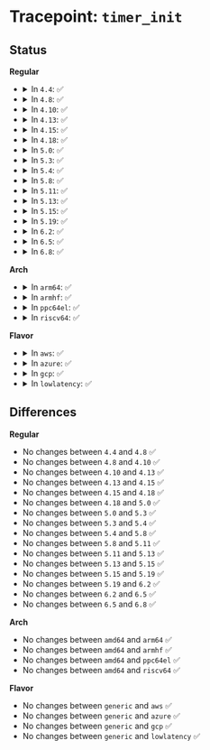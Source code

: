 # Tracepoint: <code>timer_init</code>

## Status
<b>Regular</b>
<ul>
<li>
<details>
<summary>In <code>4.4</code>: ✅</summary>

Event:

```c
struct trace_event_raw_timer_class {
    struct trace_entry ent;
    void *timer;
    char __data[0];
};
```
Function:

```c
void trace_event_raw_event_timer_class(void *__data, struct timer_list *timer);
```
</details>
</li>
<li>
<details>
<summary>In <code>4.8</code>: ✅</summary>

Event:

```c
struct trace_event_raw_timer_class {
    struct trace_entry ent;
    void *timer;
    char __data[0];
};
```
Function:

```c
void trace_event_raw_event_timer_class(void *__data, struct timer_list *timer);
```
</details>
</li>
<li>
<details>
<summary>In <code>4.10</code>: ✅</summary>

Event:

```c
struct trace_event_raw_timer_class {
    struct trace_entry ent;
    void *timer;
    char __data[0];
};
```
Function:

```c
void trace_event_raw_event_timer_class(void *__data, struct timer_list *timer);
```
</details>
</li>
<li>
<details>
<summary>In <code>4.13</code>: ✅</summary>

Event:

```c
struct trace_event_raw_timer_class {
    struct trace_entry ent;
    void *timer;
    char __data[0];
};
```
Function:

```c
void trace_event_raw_event_timer_class(void *__data, struct timer_list *timer);
```
</details>
</li>
<li>
<details>
<summary>In <code>4.15</code>: ✅</summary>

Event:

```c
struct trace_event_raw_timer_class {
    struct trace_entry ent;
    void *timer;
    char __data[0];
};
```
Function:

```c
void trace_event_raw_event_timer_class(void *__data, struct timer_list *timer);
```
</details>
</li>
<li>
<details>
<summary>In <code>4.18</code>: ✅</summary>

Event:

```c
struct trace_event_raw_timer_class {
    struct trace_entry ent;
    void *timer;
    char __data[0];
};
```
Function:

```c
void trace_event_raw_event_timer_class(void *__data, struct timer_list *timer);
```
</details>
</li>
<li>
<details>
<summary>In <code>5.0</code>: ✅</summary>

Event:

```c
struct trace_event_raw_timer_class {
    struct trace_entry ent;
    void *timer;
    char __data[0];
};
```
Function:

```c
void trace_event_raw_event_timer_class(void *__data, struct timer_list *timer);
```
</details>
</li>
<li>
<details>
<summary>In <code>5.3</code>: ✅</summary>

Event:

```c
struct trace_event_raw_timer_class {
    struct trace_entry ent;
    void *timer;
    char __data[0];
};
```
Function:

```c
void trace_event_raw_event_timer_class(void *__data, struct timer_list *timer);
```
</details>
</li>
<li>
<details>
<summary>In <code>5.4</code>: ✅</summary>

Event:

```c
struct trace_event_raw_timer_class {
    struct trace_entry ent;
    void *timer;
    char __data[0];
};
```
Function:

```c
void trace_event_raw_event_timer_class(void *__data, struct timer_list *timer);
```
</details>
</li>
<li>
<details>
<summary>In <code>5.8</code>: ✅</summary>

Event:

```c
struct trace_event_raw_timer_class {
    struct trace_entry ent;
    void *timer;
    char __data[0];
};
```
Function:

```c
void trace_event_raw_event_timer_class(void *__data, struct timer_list *timer);
```
</details>
</li>
<li>
<details>
<summary>In <code>5.11</code>: ✅</summary>

Event:

```c
struct trace_event_raw_timer_class {
    struct trace_entry ent;
    void *timer;
    char __data[0];
};
```
Function:

```c
void trace_event_raw_event_timer_class(void *__data, struct timer_list *timer);
```
</details>
</li>
<li>
<details>
<summary>In <code>5.13</code>: ✅</summary>

Event:

```c
struct trace_event_raw_timer_class {
    struct trace_entry ent;
    void *timer;
    char __data[0];
};
```
Function:

```c
void trace_event_raw_event_timer_class(void *__data, struct timer_list *timer);
```
</details>
</li>
<li>
<details>
<summary>In <code>5.15</code>: ✅</summary>

Event:

```c
struct trace_event_raw_timer_class {
    struct trace_entry ent;
    void *timer;
    char __data[0];
};
```
Function:

```c
void trace_event_raw_event_timer_class(void *__data, struct timer_list *timer);
```
</details>
</li>
<li>
<details>
<summary>In <code>5.19</code>: ✅</summary>

Event:

```c
struct trace_event_raw_timer_class {
    struct trace_entry ent;
    void *timer;
    char __data[0];
};
```
Function:

```c
void trace_event_raw_event_timer_class(void *__data, struct timer_list *timer);
```
</details>
</li>
<li>
<details>
<summary>In <code>6.2</code>: ✅</summary>

Event:

```c
struct trace_event_raw_timer_class {
    struct trace_entry ent;
    void *timer;
    char __data[0];
};
```
Function:

```c
void trace_event_raw_event_timer_class(void *__data, struct timer_list *timer);
```
</details>
</li>
<li>
<details>
<summary>In <code>6.5</code>: ✅</summary>

Event:

```c
struct trace_event_raw_timer_class {
    struct trace_entry ent;
    void *timer;
    char __data[0];
};
```
Function:

```c
void trace_event_raw_event_timer_class(void *__data, struct timer_list *timer);
```
</details>
</li>
<li>
<details>
<summary>In <code>6.8</code>: ✅</summary>

Event:

```c
struct trace_event_raw_timer_class {
    struct trace_entry ent;
    void *timer;
    char __data[0];
};
```
Function:

```c
void trace_event_raw_event_timer_class(void *__data, struct timer_list *timer);
```
</details>
</li>
</ul>
<b>Arch</b>
<ul>
<li>
<details>
<summary>In <code>arm64</code>: ✅</summary>

Event:

```c
struct trace_event_raw_timer_class {
    struct trace_entry ent;
    void *timer;
    char __data[0];
};
```
Function:

```c
void trace_event_raw_event_timer_class(void *__data, struct timer_list *timer);
```
</details>
</li>
<li>
<details>
<summary>In <code>armhf</code>: ✅</summary>

Event:

```c
struct trace_event_raw_timer_class {
    struct trace_entry ent;
    void *timer;
    char __data[0];
};
```
Function:

```c
void trace_event_raw_event_timer_class(void *__data, struct timer_list *timer);
```
</details>
</li>
<li>
<details>
<summary>In <code>ppc64el</code>: ✅</summary>

Event:

```c
struct trace_event_raw_timer_class {
    struct trace_entry ent;
    void *timer;
    char __data[0];
};
```
Function:

```c
void trace_event_raw_event_timer_class(void *__data, struct timer_list *timer);
```
</details>
</li>
<li>
<details>
<summary>In <code>riscv64</code>: ✅</summary>

Event:

```c
struct trace_event_raw_timer_class {
    struct trace_entry ent;
    void *timer;
    char __data[0];
};
```
Function:

```c
void trace_event_raw_event_timer_class(void *__data, struct timer_list *timer);
```
</details>
</li>
</ul>
<b>Flavor</b>
<ul>
<li>
<details>
<summary>In <code>aws</code>: ✅</summary>

Event:

```c
struct trace_event_raw_timer_class {
    struct trace_entry ent;
    void *timer;
    char __data[0];
};
```
Function:

```c
void trace_event_raw_event_timer_class(void *__data, struct timer_list *timer);
```
</details>
</li>
<li>
<details>
<summary>In <code>azure</code>: ✅</summary>

Event:

```c
struct trace_event_raw_timer_class {
    struct trace_entry ent;
    void *timer;
    char __data[0];
};
```
Function:

```c
void trace_event_raw_event_timer_class(void *__data, struct timer_list *timer);
```
</details>
</li>
<li>
<details>
<summary>In <code>gcp</code>: ✅</summary>

Event:

```c
struct trace_event_raw_timer_class {
    struct trace_entry ent;
    void *timer;
    char __data[0];
};
```
Function:

```c
void trace_event_raw_event_timer_class(void *__data, struct timer_list *timer);
```
</details>
</li>
<li>
<details>
<summary>In <code>lowlatency</code>: ✅</summary>

Event:

```c
struct trace_event_raw_timer_class {
    struct trace_entry ent;
    void *timer;
    char __data[0];
};
```
Function:

```c
void trace_event_raw_event_timer_class(void *__data, struct timer_list *timer);
```
</details>
</li>
</ul>

## Differences
<b>Regular</b>
<ul>
<li>
No changes between <code>4.4</code> and <code>4.8</code> ✅
</li>
<li>
No changes between <code>4.8</code> and <code>4.10</code> ✅
</li>
<li>
No changes between <code>4.10</code> and <code>4.13</code> ✅
</li>
<li>
No changes between <code>4.13</code> and <code>4.15</code> ✅
</li>
<li>
No changes between <code>4.15</code> and <code>4.18</code> ✅
</li>
<li>
No changes between <code>4.18</code> and <code>5.0</code> ✅
</li>
<li>
No changes between <code>5.0</code> and <code>5.3</code> ✅
</li>
<li>
No changes between <code>5.3</code> and <code>5.4</code> ✅
</li>
<li>
No changes between <code>5.4</code> and <code>5.8</code> ✅
</li>
<li>
No changes between <code>5.8</code> and <code>5.11</code> ✅
</li>
<li>
No changes between <code>5.11</code> and <code>5.13</code> ✅
</li>
<li>
No changes between <code>5.13</code> and <code>5.15</code> ✅
</li>
<li>
No changes between <code>5.15</code> and <code>5.19</code> ✅
</li>
<li>
No changes between <code>5.19</code> and <code>6.2</code> ✅
</li>
<li>
No changes between <code>6.2</code> and <code>6.5</code> ✅
</li>
<li>
No changes between <code>6.5</code> and <code>6.8</code> ✅
</li>
</ul>
<b>Arch</b>
<ul>
<li>
No changes between <code>amd64</code> and <code>arm64</code> ✅
</li>
<li>
No changes between <code>amd64</code> and <code>armhf</code> ✅
</li>
<li>
No changes between <code>amd64</code> and <code>ppc64el</code> ✅
</li>
<li>
No changes between <code>amd64</code> and <code>riscv64</code> ✅
</li>
</ul>
<b>Flavor</b>
<ul>
<li>
No changes between <code>generic</code> and <code>aws</code> ✅
</li>
<li>
No changes between <code>generic</code> and <code>azure</code> ✅
</li>
<li>
No changes between <code>generic</code> and <code>gcp</code> ✅
</li>
<li>
No changes between <code>generic</code> and <code>lowlatency</code> ✅
</li>
</ul>
